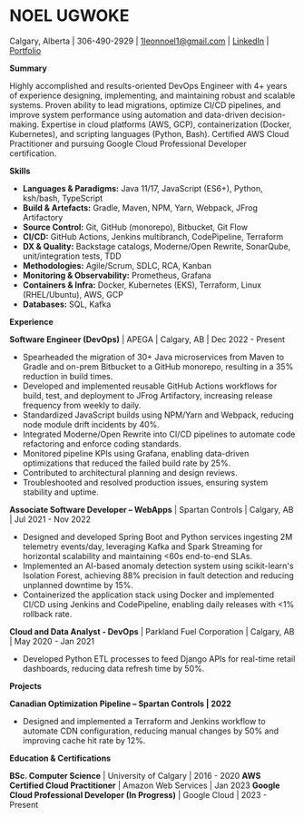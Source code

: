 # NOEL UGWOKE
Calgary, Alberta | 306-490-2929 | 1leonnoel1@gmail.com | [LinkedIn](https://www.linkedin.com/in/noelugwoke/) | [Portfolio](https://noelugwoke.com/)

**Summary**

Highly accomplished and results-oriented DevOps Engineer with 4+ years of experience designing, implementing, and maintaining robust and scalable systems. Proven ability to lead migrations, optimize CI/CD pipelines, and improve system performance using automation and data-driven decision-making.  Expertise in cloud platforms (AWS, GCP), containerization (Docker, Kubernetes), and scripting languages (Python, Bash).  Certified AWS Cloud Practitioner and pursuing Google Cloud Professional Developer certification.


**Skills**

* **Languages & Paradigms:** Java 11/17, JavaScript (ES6+), Python, ksh/bash, TypeScript
* **Build & Artefacts:** Gradle, Maven, NPM, Yarn, Webpack, JFrog Artifactory
* **Source Control:** Git, GitHub (monorepo), Bitbucket, Git Flow
* **CI/CD:** GitHub Actions, Jenkins multibranch, CodePipeline, Terraform
* **DX & Quality:** Backstage catalogs, Moderne/Open Rewrite, SonarQube, unit/integration tests, TDD
* **Methodologies:** Agile/Scrum, SDLC, RCA, Kanban
* **Monitoring & Observability:** Prometheus, Grafana
* **Containers & Infra:** Docker, Kubernetes (EKS), Terraform, Linux (RHEL/Ubuntu), AWS, GCP
* **Databases:** SQL, Kafka


**Experience**

**Software Engineer (DevOps)** | APEGA | Calgary, AB | Dec 2022 - Present
* Spearheaded the migration of 30+ Java microservices from Maven to Gradle and on-prem Bitbucket to a GitHub monorepo, resulting in a 35% reduction in build times.
* Developed and implemented reusable GitHub Actions workflows for build, test, and deployment to JFrog Artifactory, increasing release frequency from weekly to daily.
* Standardized JavaScript builds using NPM/Yarn and Webpack, reducing node module drift incidents by 40%.
* Integrated Moderne/Open Rewrite into CI/CD pipelines to automate code refactoring and enforce coding standards.
* Monitored pipeline KPIs using Grafana, enabling data-driven optimizations that reduced the failed build rate by 25%.
* Contributed to architectural planning and design reviews.
* Troubleshooted and resolved production issues, ensuring system stability and uptime.

**Associate Software Developer – WebApps** | Spartan Controls | Calgary, AB | Jul 2021 - Nov 2022
* Designed and developed Spring Boot and Python services ingesting 2M telemetry events/day, leveraging Kafka and Spark Streaming for horizontal scalability and maintaining <60s end-to-end SLAs.
* Implemented an AI-based anomaly detection system using scikit-learn's Isolation Forest, achieving 88% precision in fault detection and reducing unplanned downtime by 15%.
* Containerized the application stack using Docker and implemented CI/CD using Jenkins and CodePipeline, enabling daily releases with <1% rollback rate.

**Cloud and Data Analyst - DevOps** | Parkland Fuel Corporation | Calgary, AB | May 2020 - Jan 2021
* Developed Python ETL processes to feed Django APIs for real-time retail dashboards, reducing data refresh time by 50%.


**Projects**

**Canadian Optimization Pipeline – Spartan Controls | 2022**
* Designed and implemented a Terraform and Jenkins workflow to automate CDN configuration, reducing manual changes by 50% and improving cache hit rate by 12%.


**Education & Certifications**

**BSc. Computer Science** | University of Calgary | 2016 - 2020
**AWS Certified Cloud Practitioner** | Amazon Web Services | Jan 2023
**Google Cloud Professional Developer (In Progress)** | Google Cloud | 2023 - Present